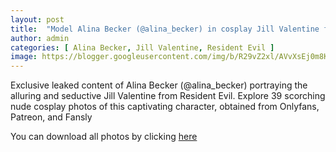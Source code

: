 ```yaml
---
layout: post
title:  "Model Alina Becker (@alina_becker) in cosplay Jill Valentine from Resident Evil - 39 leaked photos from Onlyfans, Patreon, and Fansly"
author: admin
categories: [ Alina Becker, Jill Valentine, Resident Evil ]
image: https://blogger.googleusercontent.com/img/b/R29vZ2xl/AVvXsEj0m8KZWJdkrmPmk1VB14YHL7yE6AFf9gYSh932dWofqq83fAtRTFtKFt0N1O2j1q_2M0zj82UrwWvskRui1gDeRWXv8bDZwvI2nEXkb59iuN0wwc5Ppqf2kXUvgzWvSRxn9Dy2gFRvby4a1KcaGn_jfXNIvzL94pUZLgEQ96cgM1GdgUH2nNVAG4dh7Fg/s1600/01.webp
---
```


Exclusive leaked content of Alina Becker (@alina_becker) portraying the alluring and seductive Jill Valentine from Resident Evil. Explore 39 scorching nude cosplay photos of this captivating character, obtained from Onlyfans, Patreon, and Fansly

<p>You can download all photos by clicking <a href="http://ouo.io/qs/OzRuKBTK?s=https://www.mediafire.com/file/3p04pt04aywmrgh/Model+Alina+Becker+(@alina_becker)+in+cosplay+Jill+Valentine+from+Resident+Evil+-+39+leaked+photos+from+Onlyfans,+Patreon,+and+Fansly.rar/file">here</a></p>

<div class="separator" style="clear: both;"><a href="https://blogger.googleusercontent.com/img/b/R29vZ2xl/AVvXsEj0m8KZWJdkrmPmk1VB14YHL7yE6AFf9gYSh932dWofqq83fAtRTFtKFt0N1O2j1q_2M0zj82UrwWvskRui1gDeRWXv8bDZwvI2nEXkb59iuN0wwc5Ppqf2kXUvgzWvSRxn9Dy2gFRvby4a1KcaGn_jfXNIvzL94pUZLgEQ96cgM1GdgUH2nNVAG4dh7Fg/s1600/01.webp" style="display: block; padding: 1em 0; text-align: center; "><img alt="" border="0" data-original-height="1920" data-original-width="1280" src="https://blogger.googleusercontent.com/img/b/R29vZ2xl/AVvXsEj0m8KZWJdkrmPmk1VB14YHL7yE6AFf9gYSh932dWofqq83fAtRTFtKFt0N1O2j1q_2M0zj82UrwWvskRui1gDeRWXv8bDZwvI2nEXkb59iuN0wwc5Ppqf2kXUvgzWvSRxn9Dy2gFRvby4a1KcaGn_jfXNIvzL94pUZLgEQ96cgM1GdgUH2nNVAG4dh7Fg/s1600/01.webp"/></a></div><div class="separator" style="clear: both;"><a href="https://blogger.googleusercontent.com/img/b/R29vZ2xl/AVvXsEiFKO1iSJu6f4XxqEHGt_dk7X7TE9sgd12sRh4AhMmR7-t8W2Sy7lyCRlb_h5UFeoc554qXJ8iBtzcmhEicnVFSQ0Lhq5P79igOc70CcknAii2ochjrEYGauVX6L20SP67Gg0XgosIdc73rW2l5PRrbGWQ4s6LnkIf97sEPR4OA59t6W2wVKSwpJUp8-wQ/s1600/02.webp" style="display: block; padding: 1em 0; text-align: center; "><img alt="" border="0" data-original-height="1920" data-original-width="1280" src="https://blogger.googleusercontent.com/img/b/R29vZ2xl/AVvXsEiFKO1iSJu6f4XxqEHGt_dk7X7TE9sgd12sRh4AhMmR7-t8W2Sy7lyCRlb_h5UFeoc554qXJ8iBtzcmhEicnVFSQ0Lhq5P79igOc70CcknAii2ochjrEYGauVX6L20SP67Gg0XgosIdc73rW2l5PRrbGWQ4s6LnkIf97sEPR4OA59t6W2wVKSwpJUp8-wQ/s1600/02.webp"/></a></div><div class="separator" style="clear: both;"><a href="https://blogger.googleusercontent.com/img/b/R29vZ2xl/AVvXsEgXV52O4YWUy6F3CJWUvkab3IZRtGxBTGXQJzPk8-uysZHVtjTIHf8c1UToA9kzQ5EOmJ2NUyzOzu6JEmpl6p6yg8BG4JR5vvue_fADLvjgBQUmZBn-3S-D-cHiOG0wwpa_enkFic4WUHPCAv4-y8S1ALXzb-emi_D8d6XjW8tO2m2qoguVzaEl3QNJ3Xs/s1600/03.webp" style="display: block; padding: 1em 0; text-align: center; "><img alt="" border="0" data-original-height="1920" data-original-width="1280" src="https://blogger.googleusercontent.com/img/b/R29vZ2xl/AVvXsEgXV52O4YWUy6F3CJWUvkab3IZRtGxBTGXQJzPk8-uysZHVtjTIHf8c1UToA9kzQ5EOmJ2NUyzOzu6JEmpl6p6yg8BG4JR5vvue_fADLvjgBQUmZBn-3S-D-cHiOG0wwpa_enkFic4WUHPCAv4-y8S1ALXzb-emi_D8d6XjW8tO2m2qoguVzaEl3QNJ3Xs/s1600/03.webp"/></a></div><div class="separator" style="clear: both;"><a href="https://blogger.googleusercontent.com/img/b/R29vZ2xl/AVvXsEgPuarL6gYxlnZ8OXP3VzyeKiCRHmy_6V-zNoR4NliZ4DwjK4gp8LnxWluCVeAjDedGYwwkv28NEPMmuaISzsLY-WBP_tKdnPMUK09DCJ6RwPnPJWxq4jJ9RHhXy_U71M94jf-I55Rdm4kk_qKzqX1jP1gPbd_KRuBYZLsH1lSEpbJq2BloTNYKTjP4tLc/s1600/04.webp" style="display: block; padding: 1em 0; text-align: center; "><img alt="" border="0" data-original-height="1920" data-original-width="1280" src="https://blogger.googleusercontent.com/img/b/R29vZ2xl/AVvXsEgPuarL6gYxlnZ8OXP3VzyeKiCRHmy_6V-zNoR4NliZ4DwjK4gp8LnxWluCVeAjDedGYwwkv28NEPMmuaISzsLY-WBP_tKdnPMUK09DCJ6RwPnPJWxq4jJ9RHhXy_U71M94jf-I55Rdm4kk_qKzqX1jP1gPbd_KRuBYZLsH1lSEpbJq2BloTNYKTjP4tLc/s1600/04.webp"/></a></div><div class="separator" style="clear: both;"><a href="https://blogger.googleusercontent.com/img/b/R29vZ2xl/AVvXsEheGVWgS95fabUXpeQyPrdRU-RaFhdOtk-SALa9bvAkCXZhNByfJDkE2OrFnTmr8aNyxtalSe1RTfL75tLoP_ygDfKZm5ipKUNLIekWm24iKGg5IlrVMPpi-zWU5KVzVuaqLMwdplxW7GkFiqepFmQXytRh7Y41xxLllxhn8LnF8fKGFYiuZ7wRQQu1UjU/s1600/05.webp" style="display: block; padding: 1em 0; text-align: center; "><img alt="" border="0" data-original-height="1920" data-original-width="1280" src="https://blogger.googleusercontent.com/img/b/R29vZ2xl/AVvXsEheGVWgS95fabUXpeQyPrdRU-RaFhdOtk-SALa9bvAkCXZhNByfJDkE2OrFnTmr8aNyxtalSe1RTfL75tLoP_ygDfKZm5ipKUNLIekWm24iKGg5IlrVMPpi-zWU5KVzVuaqLMwdplxW7GkFiqepFmQXytRh7Y41xxLllxhn8LnF8fKGFYiuZ7wRQQu1UjU/s1600/05.webp"/></a></div><div class="separator" style="clear: both;"><a href="https://blogger.googleusercontent.com/img/b/R29vZ2xl/AVvXsEiYiMjD0Q3RGEY1AP2ATlOU-jOGMZQ7iNDVtKGnWunPeOFsy7i8Qkw0TpZ2RGalzjlOK5LqTZrnJmc-Lg4JXzxfV-dWdhbGBL30UEthAR1RiRUvso37F4SWFuMPs3LjqC7kTQzetW3H0fBnksPgNGT2xFhAJwr0dq4kN3_kwtpNDTHUzQznpTw6Tw8z0QI/s1600/06.webp" style="display: block; padding: 1em 0; text-align: center; "><img alt="" border="0" data-original-height="1920" data-original-width="1280" src="https://blogger.googleusercontent.com/img/b/R29vZ2xl/AVvXsEiYiMjD0Q3RGEY1AP2ATlOU-jOGMZQ7iNDVtKGnWunPeOFsy7i8Qkw0TpZ2RGalzjlOK5LqTZrnJmc-Lg4JXzxfV-dWdhbGBL30UEthAR1RiRUvso37F4SWFuMPs3LjqC7kTQzetW3H0fBnksPgNGT2xFhAJwr0dq4kN3_kwtpNDTHUzQznpTw6Tw8z0QI/s1600/06.webp"/></a></div><div class="separator" style="clear: both;"><a href="https://blogger.googleusercontent.com/img/b/R29vZ2xl/AVvXsEjbnELiIsLW9CEJ1XqnyiSM05Weg2M9w2SMD4pbe-Tmu1yT7heBR95_1Ew2nrFnzVa52kH-wto9D0YIQaD9JBqnUXHkXSgTCMvdBny7e2pGe_MQ6vVGHdN_hOoSDyGjPyDFOblcQLRngDNrHnL1R9h9TtX3_Zmdaf-pXp8i7HC4ErLogXCS-io58WB9LzI/s1600/07.webp" style="display: block; padding: 1em 0; text-align: center; "><img alt="" border="0" data-original-height="1920" data-original-width="1280" src="https://blogger.googleusercontent.com/img/b/R29vZ2xl/AVvXsEjbnELiIsLW9CEJ1XqnyiSM05Weg2M9w2SMD4pbe-Tmu1yT7heBR95_1Ew2nrFnzVa52kH-wto9D0YIQaD9JBqnUXHkXSgTCMvdBny7e2pGe_MQ6vVGHdN_hOoSDyGjPyDFOblcQLRngDNrHnL1R9h9TtX3_Zmdaf-pXp8i7HC4ErLogXCS-io58WB9LzI/s1600/07.webp"/></a></div><div class="separator" style="clear: both;"><a href="https://blogger.googleusercontent.com/img/b/R29vZ2xl/AVvXsEhGRCDDjRZB-NfwLJb3SHv9qJ25DNXUpzvGeLVTx85Bk6ohRmQOGFWD-FeH74zNCQ3anguxBbxbX-P79MVgHjR4cRgp8wtIkKBPhgc0byBZpx2sChDKgvLCLE0Bt_fYJ78RaaHe_je70rUHV9DN0RYfMqYt4DFTM0eW5Ql5zt_joJ3XQ2wdWzqEoUnSsvs/s1600/08.webp" style="display: block; padding: 1em 0; text-align: center; "><img alt="" border="0" data-original-height="1920" data-original-width="1280" src="https://blogger.googleusercontent.com/img/b/R29vZ2xl/AVvXsEhGRCDDjRZB-NfwLJb3SHv9qJ25DNXUpzvGeLVTx85Bk6ohRmQOGFWD-FeH74zNCQ3anguxBbxbX-P79MVgHjR4cRgp8wtIkKBPhgc0byBZpx2sChDKgvLCLE0Bt_fYJ78RaaHe_je70rUHV9DN0RYfMqYt4DFTM0eW5Ql5zt_joJ3XQ2wdWzqEoUnSsvs/s1600/08.webp"/></a></div><div class="separator" style="clear: both;"><a href="https://blogger.googleusercontent.com/img/b/R29vZ2xl/AVvXsEi-j61NrRn70Ft1ZiwNbGw1i7E65J9tUuO_5X-q9zowSUaRYGDwYdGRyb5Sm08JhalzN3UQEN9Xyu9vg0ZuBetFvE0bfG2N5XKOR2mTN-1a5ppVadu1eIweU7IhTTxkcVRyCKuu-a9SCpITs0qk0OC3z9B9L-3gSGOh-r6e0MIRt73x3kesAfFgjFxNedU/s1600/09.webp" style="display: block; padding: 1em 0; text-align: center; "><img alt="" border="0" data-original-height="1920" data-original-width="1280" src="https://blogger.googleusercontent.com/img/b/R29vZ2xl/AVvXsEi-j61NrRn70Ft1ZiwNbGw1i7E65J9tUuO_5X-q9zowSUaRYGDwYdGRyb5Sm08JhalzN3UQEN9Xyu9vg0ZuBetFvE0bfG2N5XKOR2mTN-1a5ppVadu1eIweU7IhTTxkcVRyCKuu-a9SCpITs0qk0OC3z9B9L-3gSGOh-r6e0MIRt73x3kesAfFgjFxNedU/s1600/09.webp"/></a></div><div class="separator" style="clear: both;"><a href="https://blogger.googleusercontent.com/img/b/R29vZ2xl/AVvXsEjNJqkWp8m_7sGRWpqHHjGfRDQ0XCThxD1c67DQVRZtAcHIAXBBz4PSZiHtxCkqCw5B_y0dHgjVSPFAQgMC4xiLW3cXGIBcgb35ttejUCdKcWBeveZokUnnrTuLH9Rt5GRHT8t9z4cp60QUleCnrvURSdZBbiKtm1isjWF-ANFOQrxJaFYQqMocl_57xSM/s1600/10.webp" style="display: block; padding: 1em 0; text-align: center; "><img alt="" border="0" data-original-height="1920" data-original-width="1280" src="https://blogger.googleusercontent.com/img/b/R29vZ2xl/AVvXsEjNJqkWp8m_7sGRWpqHHjGfRDQ0XCThxD1c67DQVRZtAcHIAXBBz4PSZiHtxCkqCw5B_y0dHgjVSPFAQgMC4xiLW3cXGIBcgb35ttejUCdKcWBeveZokUnnrTuLH9Rt5GRHT8t9z4cp60QUleCnrvURSdZBbiKtm1isjWF-ANFOQrxJaFYQqMocl_57xSM/s1600/10.webp"/></a></div><div class="separator" style="clear: both;"><a href="https://blogger.googleusercontent.com/img/b/R29vZ2xl/AVvXsEgkqhZKsADLM_JJsgOZ9YW534jCqepBYWTuLQ591jzXYCY2xcY6nTfcBDFtaopM7TaGwI3OQuvs3mH8wczPPOdsN6_CN40KilHVtJCUO3MLDNFJCRIUuX3nD_opZzjbW4YYvYNBHj_tAa4l8TUU2ym1D48ctybEXaXsCuWAOnMK01yxyFht2He1PYxQsvg/s1600/11.webp" style="display: block; padding: 1em 0; text-align: center; "><img alt="" border="0" data-original-height="1920" data-original-width="1280" src="https://blogger.googleusercontent.com/img/b/R29vZ2xl/AVvXsEgkqhZKsADLM_JJsgOZ9YW534jCqepBYWTuLQ591jzXYCY2xcY6nTfcBDFtaopM7TaGwI3OQuvs3mH8wczPPOdsN6_CN40KilHVtJCUO3MLDNFJCRIUuX3nD_opZzjbW4YYvYNBHj_tAa4l8TUU2ym1D48ctybEXaXsCuWAOnMK01yxyFht2He1PYxQsvg/s1600/11.webp"/></a></div><div class="separator" style="clear: both;"><a href="https://blogger.googleusercontent.com/img/b/R29vZ2xl/AVvXsEh6b9mre7H3ITO5NxhJynFrCfWgn0cPOWQordvHtlIb_wYh1CfS9wDfKkwz3DeEZPdR5sNW4M9fJjf3T3gk0pqFXqdpBGeQ7H2h_MQS_bJDSVMc90rFnqChvrO_ZVNbABBphV4r20MucUZRe94GG9V7jge6yMzLFLVVs7BLoXDSg1EOMyniSxKRsI0Dq28/s1600/12.webp" style="display: block; padding: 1em 0; text-align: center; "><img alt="" border="0" data-original-height="853" data-original-width="1280" src="https://blogger.googleusercontent.com/img/b/R29vZ2xl/AVvXsEh6b9mre7H3ITO5NxhJynFrCfWgn0cPOWQordvHtlIb_wYh1CfS9wDfKkwz3DeEZPdR5sNW4M9fJjf3T3gk0pqFXqdpBGeQ7H2h_MQS_bJDSVMc90rFnqChvrO_ZVNbABBphV4r20MucUZRe94GG9V7jge6yMzLFLVVs7BLoXDSg1EOMyniSxKRsI0Dq28/s1600/12.webp"/></a></div><div class="separator" style="clear: both;"><a href="https://blogger.googleusercontent.com/img/b/R29vZ2xl/AVvXsEg64THWrNF6wYABXuBGAg5hwDL-1ILvmpNvRc5isgjb2D5C4RhVdNJV6q2Agmg89VijF8G37_CIpTnmnE96H0SVAxEyi6fSejOvAzOl3m8w28Pr8QKYPcM_o4qAkhB40zzoCYVvLx6rtYlcYW5Vz4w18gNZyIORSGZxG4QNFWFc4GWp_YROWNbaNcat32A/s1600/13.webp" style="display: block; padding: 1em 0; text-align: center; "><img alt="" border="0" data-original-height="853" data-original-width="1280" src="https://blogger.googleusercontent.com/img/b/R29vZ2xl/AVvXsEg64THWrNF6wYABXuBGAg5hwDL-1ILvmpNvRc5isgjb2D5C4RhVdNJV6q2Agmg89VijF8G37_CIpTnmnE96H0SVAxEyi6fSejOvAzOl3m8w28Pr8QKYPcM_o4qAkhB40zzoCYVvLx6rtYlcYW5Vz4w18gNZyIORSGZxG4QNFWFc4GWp_YROWNbaNcat32A/s1600/13.webp"/></a></div><div class="separator" style="clear: both;"><a href="https://blogger.googleusercontent.com/img/b/R29vZ2xl/AVvXsEgqcWIYOreCKgY6piW1whD1RSGtI5fGBkawL3HK7NLkv2TMxwWsvhx6wUTgJH91h8VffpN4q2yoXHv-vYNslc-DhbZTK7_M0XUZyRVa-7ZAxOs2CcAQQ4Tmqdpovbvug61P7z_Qn1Agb7ZquwTaalUpR8GkJQOX7YnMMV5HZ6BTVLC-MHyw2LC0NbpQ-QA/s1600/14.webp" style="display: block; padding: 1em 0; text-align: center; "><img alt="" border="0" data-original-height="1805" data-original-width="1280" src="https://blogger.googleusercontent.com/img/b/R29vZ2xl/AVvXsEgqcWIYOreCKgY6piW1whD1RSGtI5fGBkawL3HK7NLkv2TMxwWsvhx6wUTgJH91h8VffpN4q2yoXHv-vYNslc-DhbZTK7_M0XUZyRVa-7ZAxOs2CcAQQ4Tmqdpovbvug61P7z_Qn1Agb7ZquwTaalUpR8GkJQOX7YnMMV5HZ6BTVLC-MHyw2LC0NbpQ-QA/s1600/14.webp"/></a></div><div class="separator" style="clear: both;"><a href="https://blogger.googleusercontent.com/img/b/R29vZ2xl/AVvXsEgyHnsswXdEa_HWXh3Um3Hd7zxwR7AAHRYPwdWKMtDX7ESnP6POBchO8Mz03hqk2XM_dbne6wBqAc1cKjMh7amgdpbmj96Fonl3UZI30M2upQgQCJ7IrahCZXKV2ICzWK7jrdG7WFqc6686V-bDmYwnKdimdpvYHZDGV_f4YLVuTSsZioP2481POl8qjKg/s1600/15.webp" style="display: block; padding: 1em 0; text-align: center; "><img alt="" border="0" data-original-height="1920" data-original-width="1280" src="https://blogger.googleusercontent.com/img/b/R29vZ2xl/AVvXsEgyHnsswXdEa_HWXh3Um3Hd7zxwR7AAHRYPwdWKMtDX7ESnP6POBchO8Mz03hqk2XM_dbne6wBqAc1cKjMh7amgdpbmj96Fonl3UZI30M2upQgQCJ7IrahCZXKV2ICzWK7jrdG7WFqc6686V-bDmYwnKdimdpvYHZDGV_f4YLVuTSsZioP2481POl8qjKg/s1600/15.webp"/></a></div><div class="separator" style="clear: both;"><a href="https://blogger.googleusercontent.com/img/b/R29vZ2xl/AVvXsEiXBOAyeY6xkZThACeuBKqo-h2ytmNUDI_Z9yqOU4p03VLRR6211yHohUOxiin3UxSzcnFYmJSHPp-CXaTbv4-dwCLbCBDWtvxfCu6fkFPmE7eueTDTOfXozUM7jzRzNzHZP9NNBtip3fmtIP7GsmLtyavzUPgCtUBvmHJPZVVmmsAlyfbfRYgR01u7rao/s1600/16.webp" style="display: block; padding: 1em 0; text-align: center; "><img alt="" border="0" data-original-height="1920" data-original-width="1280" src="https://blogger.googleusercontent.com/img/b/R29vZ2xl/AVvXsEiXBOAyeY6xkZThACeuBKqo-h2ytmNUDI_Z9yqOU4p03VLRR6211yHohUOxiin3UxSzcnFYmJSHPp-CXaTbv4-dwCLbCBDWtvxfCu6fkFPmE7eueTDTOfXozUM7jzRzNzHZP9NNBtip3fmtIP7GsmLtyavzUPgCtUBvmHJPZVVmmsAlyfbfRYgR01u7rao/s1600/16.webp"/></a></div><div class="separator" style="clear: both;"><a href="https://blogger.googleusercontent.com/img/b/R29vZ2xl/AVvXsEjixbI4CuUsa2cUJJQlHL_t34wI0biRpueoYJWlhyphenhyphenXrAhVWMxNi5_PJwQQGoNt_yfmnlGA_4wqr_Th6qqskoFv4wGlMmVbP5XyEKZrgdbXhwo212nFE6rHsB_mzHl78myFAWnS3qML-NqXzvRzHZy1KtOFq_aKJxSsts6G0yuZSNZQoE9oAbhihLec1-68/s1600/17.webp" style="display: block; padding: 1em 0; text-align: center; "><img alt="" border="0" data-original-height="1920" data-original-width="1280" src="https://blogger.googleusercontent.com/img/b/R29vZ2xl/AVvXsEjixbI4CuUsa2cUJJQlHL_t34wI0biRpueoYJWlhyphenhyphenXrAhVWMxNi5_PJwQQGoNt_yfmnlGA_4wqr_Th6qqskoFv4wGlMmVbP5XyEKZrgdbXhwo212nFE6rHsB_mzHl78myFAWnS3qML-NqXzvRzHZy1KtOFq_aKJxSsts6G0yuZSNZQoE9oAbhihLec1-68/s1600/17.webp"/></a></div><div class="separator" style="clear: both;"><a href="https://blogger.googleusercontent.com/img/b/R29vZ2xl/AVvXsEhj_yhgIyNNlU2lhLU1vtDZ7iCP0RcGijvIqYOtgY3WrdSdrpG_IxBNPkiL5to7FKWJM27YmdnPbNPfhux2iSMwIDuzrJ-dikHI7D2I7LgXbtps9UOHlvb9oONvN_Ze07YjSmY3fyi5ifnuRHijES6y04_FIQg1QCEbrw1XajZy7sZE09rhQFlIBKjCMtg/s1600/18.webp" style="display: block; padding: 1em 0; text-align: center; "><img alt="" border="0" data-original-height="1920" data-original-width="1280" src="https://blogger.googleusercontent.com/img/b/R29vZ2xl/AVvXsEhj_yhgIyNNlU2lhLU1vtDZ7iCP0RcGijvIqYOtgY3WrdSdrpG_IxBNPkiL5to7FKWJM27YmdnPbNPfhux2iSMwIDuzrJ-dikHI7D2I7LgXbtps9UOHlvb9oONvN_Ze07YjSmY3fyi5ifnuRHijES6y04_FIQg1QCEbrw1XajZy7sZE09rhQFlIBKjCMtg/s1600/18.webp"/></a></div><div class="separator" style="clear: both;"><a href="https://blogger.googleusercontent.com/img/b/R29vZ2xl/AVvXsEgSmc0cAfYx_bBocKsDzvLzwnBmQgB7ddjHX6mfqL9HUsp7ufRr7e3M9k9IM2dLGZNxQRnnysnwpfA3xIS6NrKjY05yvBKuuaAvuH9K3734wkO3ZGii9xjP1S4EKukkzu2so1YCzKQnpN8v1E7h3Bh7wLApvcGFerzhRmYPXOSP2fY9Goa2WpNPJhHsAuc/s1600/19.webp" style="display: block; padding: 1em 0; text-align: center; "><img alt="" border="0" data-original-height="1920" data-original-width="1280" src="https://blogger.googleusercontent.com/img/b/R29vZ2xl/AVvXsEgSmc0cAfYx_bBocKsDzvLzwnBmQgB7ddjHX6mfqL9HUsp7ufRr7e3M9k9IM2dLGZNxQRnnysnwpfA3xIS6NrKjY05yvBKuuaAvuH9K3734wkO3ZGii9xjP1S4EKukkzu2so1YCzKQnpN8v1E7h3Bh7wLApvcGFerzhRmYPXOSP2fY9Goa2WpNPJhHsAuc/s1600/19.webp"/></a></div><div class="separator" style="clear: both;"><a href="https://blogger.googleusercontent.com/img/b/R29vZ2xl/AVvXsEib4WqeDxz-av_3qsP_sr9TQpA76cQJfWC5nncUTMZxOgJGllAbQH9kHgNxzKtMNZ2yjCgSYS5XD10boJebsEulOXPsPeCngk95wtK99I-dQpDRszdRdvHgEmBIjU9GrQeiF2_kVw1IjgIMbViXJlZY29Ij0FU3jpddRfWb75HKu7GGdqFMMW7pOHY4Qtg/s1600/20.webp" style="display: block; padding: 1em 0; text-align: center; "><img alt="" border="0" data-original-height="1920" data-original-width="1280" src="https://blogger.googleusercontent.com/img/b/R29vZ2xl/AVvXsEib4WqeDxz-av_3qsP_sr9TQpA76cQJfWC5nncUTMZxOgJGllAbQH9kHgNxzKtMNZ2yjCgSYS5XD10boJebsEulOXPsPeCngk95wtK99I-dQpDRszdRdvHgEmBIjU9GrQeiF2_kVw1IjgIMbViXJlZY29Ij0FU3jpddRfWb75HKu7GGdqFMMW7pOHY4Qtg/s1600/20.webp"/></a></div><div class="separator" style="clear: both;"><a href="https://blogger.googleusercontent.com/img/b/R29vZ2xl/AVvXsEgLWNxkW13LalH2rmcnqsi1xky5hpwq_AntmjNoVwgbD84AIvjl4vLzQU0Dqyq0DF6jUhfI-de-c6aZQEq0BiP9Gi5hcXJ06aP0ym9w2wyxGaLT_gcZ1-mH4MSzYs_0UCZ0E1H8X0-IoKCphKRYjfEmGw4Byrka8m3NRypsTeIecjek7nPfclCZ_1XrFVM/s1600/21.webp" style="display: block; padding: 1em 0; text-align: center; "><img alt="" border="0" data-original-height="1920" data-original-width="1280" src="https://blogger.googleusercontent.com/img/b/R29vZ2xl/AVvXsEgLWNxkW13LalH2rmcnqsi1xky5hpwq_AntmjNoVwgbD84AIvjl4vLzQU0Dqyq0DF6jUhfI-de-c6aZQEq0BiP9Gi5hcXJ06aP0ym9w2wyxGaLT_gcZ1-mH4MSzYs_0UCZ0E1H8X0-IoKCphKRYjfEmGw4Byrka8m3NRypsTeIecjek7nPfclCZ_1XrFVM/s1600/21.webp"/></a></div><div class="separator" style="clear: both;"><a href="https://blogger.googleusercontent.com/img/b/R29vZ2xl/AVvXsEg24dFC9GRxQlT00wmoQ16gDhh_A3tLE1QYBHCaeG3S2YQ2uCz3AbujkrfXm5qZRf9PkNSqP0mfrDrjXKlmIoISaWyTeFYBqTy_FMuo3G-PZLtn9u1WfnkRdsdLsJplP4khF2s90dnDpys1lAEzTnCsW23ncRWW3xMtigtqviY-FgL8SpXX6rC6HTSNrOs/s1600/22.webp" style="display: block; padding: 1em 0; text-align: center; "><img alt="" border="0" data-original-height="1920" data-original-width="1280" src="https://blogger.googleusercontent.com/img/b/R29vZ2xl/AVvXsEg24dFC9GRxQlT00wmoQ16gDhh_A3tLE1QYBHCaeG3S2YQ2uCz3AbujkrfXm5qZRf9PkNSqP0mfrDrjXKlmIoISaWyTeFYBqTy_FMuo3G-PZLtn9u1WfnkRdsdLsJplP4khF2s90dnDpys1lAEzTnCsW23ncRWW3xMtigtqviY-FgL8SpXX6rC6HTSNrOs/s1600/22.webp"/></a></div><div class="separator" style="clear: both;"><a href="https://blogger.googleusercontent.com/img/b/R29vZ2xl/AVvXsEgmbTolvrgiF3x1eZ-eOGG-JYyw1XZCCZ0kGx4TSGzWj3rNqQBJhUpbL_1kmOUVcokiF6V67adbmqG4h2Vfkib7-TnyPPPvIGhDA-VXVKuJ-B12EVX8oaf3WyuZ0a-Z2aFJjZw4IIXWOUt5IL_ZlilXCLnKOERL8_tbLjCUGVJcdLODh6obxmQxB8K1wyU/s1600/23.webp" style="display: block; padding: 1em 0; text-align: center; "><img alt="" border="0" data-original-height="1920" data-original-width="1280" src="https://blogger.googleusercontent.com/img/b/R29vZ2xl/AVvXsEgmbTolvrgiF3x1eZ-eOGG-JYyw1XZCCZ0kGx4TSGzWj3rNqQBJhUpbL_1kmOUVcokiF6V67adbmqG4h2Vfkib7-TnyPPPvIGhDA-VXVKuJ-B12EVX8oaf3WyuZ0a-Z2aFJjZw4IIXWOUt5IL_ZlilXCLnKOERL8_tbLjCUGVJcdLODh6obxmQxB8K1wyU/s1600/23.webp"/></a></div><div class="separator" style="clear: both;"><a href="https://blogger.googleusercontent.com/img/b/R29vZ2xl/AVvXsEiDldPGhyphenhyphenIY7R87b81GV-aJ5lv-TzJntlVwBululZRjDSwswuV5rGK8_pMUJMUOrTOXQ-k_2G1ti7K440cReSEmBhtFNXQd6tBnZrK5yatYe7AZ3mFrt7c34CEzAw5hfOTWZki2R1dzBD6T2Sw3vg4ScxXfHRXNFNa_B1jGbO9LINEWE6_gBC3m3qT74bI/s1600/24.webp" style="display: block; padding: 1em 0; text-align: center; "><img alt="" border="0" data-original-height="1920" data-original-width="1280" src="https://blogger.googleusercontent.com/img/b/R29vZ2xl/AVvXsEiDldPGhyphenhyphenIY7R87b81GV-aJ5lv-TzJntlVwBululZRjDSwswuV5rGK8_pMUJMUOrTOXQ-k_2G1ti7K440cReSEmBhtFNXQd6tBnZrK5yatYe7AZ3mFrt7c34CEzAw5hfOTWZki2R1dzBD6T2Sw3vg4ScxXfHRXNFNa_B1jGbO9LINEWE6_gBC3m3qT74bI/s1600/24.webp"/></a></div><div class="separator" style="clear: both;"><a href="https://blogger.googleusercontent.com/img/b/R29vZ2xl/AVvXsEhEgq2UWuwKdhicu9gAhZNC_7dy77smacCwDMSG9mbAWYDS4SsHojzAwPCI7N5Fvngl7Y08FMwn2azgjbnWTgQgFqL2WcUrtGeRfmDYFE4I-DiTdg8cGh9i3CTCwe1VbJLxHRtnA32cZ5SLK5glg-OOCLNS-XdDHHt6POo5-ymczFY8lukGQOm0_VHIqtI/s1600/25.webp" style="display: block; padding: 1em 0; text-align: center; "><img alt="" border="0" data-original-height="853" data-original-width="1280" src="https://blogger.googleusercontent.com/img/b/R29vZ2xl/AVvXsEhEgq2UWuwKdhicu9gAhZNC_7dy77smacCwDMSG9mbAWYDS4SsHojzAwPCI7N5Fvngl7Y08FMwn2azgjbnWTgQgFqL2WcUrtGeRfmDYFE4I-DiTdg8cGh9i3CTCwe1VbJLxHRtnA32cZ5SLK5glg-OOCLNS-XdDHHt6POo5-ymczFY8lukGQOm0_VHIqtI/s1600/25.webp"/></a></div><div class="separator" style="clear: both;"><a href="https://blogger.googleusercontent.com/img/b/R29vZ2xl/AVvXsEhAg7dV7PZyhr_2ZpGFyUbOseIq0i8kRyFim8hoecguI-kXWrXWApxP2tD11c1cz4kPFGoV-5YlXGPUnldPVF56mZY-V0F6gAbGEQqKi30ywlXsnX0Q-Wf7BlSrP73zGhyphenhyphennWELMijiCfMZYTq-dDxMcCz4gTpSPWUUIIR0IoZaAReP-sA7D4RNLq29Vdjc/s1600/26.webp" style="display: block; padding: 1em 0; text-align: center; "><img alt="" border="0" data-original-height="1920" data-original-width="1280" src="https://blogger.googleusercontent.com/img/b/R29vZ2xl/AVvXsEhAg7dV7PZyhr_2ZpGFyUbOseIq0i8kRyFim8hoecguI-kXWrXWApxP2tD11c1cz4kPFGoV-5YlXGPUnldPVF56mZY-V0F6gAbGEQqKi30ywlXsnX0Q-Wf7BlSrP73zGhyphenhyphennWELMijiCfMZYTq-dDxMcCz4gTpSPWUUIIR0IoZaAReP-sA7D4RNLq29Vdjc/s1600/26.webp"/></a></div><div class="separator" style="clear: both;"><a href="https://blogger.googleusercontent.com/img/b/R29vZ2xl/AVvXsEhtIN6oHncuXlDrR0cG0YFN8NGl1WRorhv5KXxO6sREfaclOWv5CLdKwu29j2h7PISFyQ7uEIdUUEObeN9-9K290GjaC9fEAvWbyIry5mQERcqRuOgqi6JWlV0vg4_mjKYNwo5nBkiGEqBHmKBwzWoO7qgRDn-ukVHpffyUdXNRhZKrMxxuTRGOpF0hD3U/s1600/27.webp" style="display: block; padding: 1em 0; text-align: center; "><img alt="" border="0" data-original-height="1920" data-original-width="1280" src="https://blogger.googleusercontent.com/img/b/R29vZ2xl/AVvXsEhtIN6oHncuXlDrR0cG0YFN8NGl1WRorhv5KXxO6sREfaclOWv5CLdKwu29j2h7PISFyQ7uEIdUUEObeN9-9K290GjaC9fEAvWbyIry5mQERcqRuOgqi6JWlV0vg4_mjKYNwo5nBkiGEqBHmKBwzWoO7qgRDn-ukVHpffyUdXNRhZKrMxxuTRGOpF0hD3U/s1600/27.webp"/></a></div><div class="separator" style="clear: both;"><a href="https://blogger.googleusercontent.com/img/b/R29vZ2xl/AVvXsEga549w8oQH6Eo-0fu_LutglllzeIVvj5hgzK9VOdFkom39PGMDveDLRM9OzI66WXN9C_1Sd83Lpj4QiNlrXF0KKWh0Y6CE1kvrfEZ4iwGBcAtngwkb1aC1DfZ42tsraWovfF9KObLbw57anvUNrbuAK-EGCwSPgulTMnXp1OzZ9aeUv-D3IJgCIFZ8NUA/s1600/28.webp" style="display: block; padding: 1em 0; text-align: center; "><img alt="" border="0" data-original-height="1920" data-original-width="1280" src="https://blogger.googleusercontent.com/img/b/R29vZ2xl/AVvXsEga549w8oQH6Eo-0fu_LutglllzeIVvj5hgzK9VOdFkom39PGMDveDLRM9OzI66WXN9C_1Sd83Lpj4QiNlrXF0KKWh0Y6CE1kvrfEZ4iwGBcAtngwkb1aC1DfZ42tsraWovfF9KObLbw57anvUNrbuAK-EGCwSPgulTMnXp1OzZ9aeUv-D3IJgCIFZ8NUA/s1600/28.webp"/></a></div><div class="separator" style="clear: both;"><a href="https://blogger.googleusercontent.com/img/b/R29vZ2xl/AVvXsEjaiBecf1zPDf1eFBbH4IZJr5a28y3uZyS4BL-KAc0Ib1bLl06eBIR4ZPLki2Q7s5GlGcJaVv6Ri4F_FF8Oo_JXF5wVY4ayoM09Yl_G7CfpszPUvRnJcrru2heuDoWzNhs8jnwePvwwAkj5TlivXbL3XRfjh8brmMPWWGjXMyhdYBNdq33w57IJayY9pLU/s1600/29.webp" style="display: block; padding: 1em 0; text-align: center; "><img alt="" border="0" data-original-height="1920" data-original-width="1280" src="https://blogger.googleusercontent.com/img/b/R29vZ2xl/AVvXsEjaiBecf1zPDf1eFBbH4IZJr5a28y3uZyS4BL-KAc0Ib1bLl06eBIR4ZPLki2Q7s5GlGcJaVv6Ri4F_FF8Oo_JXF5wVY4ayoM09Yl_G7CfpszPUvRnJcrru2heuDoWzNhs8jnwePvwwAkj5TlivXbL3XRfjh8brmMPWWGjXMyhdYBNdq33w57IJayY9pLU/s1600/29.webp"/></a></div><div class="separator" style="clear: both;"><a href="https://blogger.googleusercontent.com/img/b/R29vZ2xl/AVvXsEgyFg0G67iL9vvfhsoRTOlODJjUnPe6Ku6f5_6Vw50hWOwN63-U_zPn37ocGsbBwkriq80d5Can2Al5xXLslt4EYNKZ0cQOhwODUHBIN3OYOK8NiDtTyjHbq6ol7kP8LdrEb3H2uYgg3KCMesWHs46XI2NXZVYxFT99k2-svxQQfgrh3PEIdvAa8tP-iVw/s1600/30.webp" style="display: block; padding: 1em 0; text-align: center; "><img alt="" border="0" data-original-height="1920" data-original-width="1280" src="https://blogger.googleusercontent.com/img/b/R29vZ2xl/AVvXsEgyFg0G67iL9vvfhsoRTOlODJjUnPe6Ku6f5_6Vw50hWOwN63-U_zPn37ocGsbBwkriq80d5Can2Al5xXLslt4EYNKZ0cQOhwODUHBIN3OYOK8NiDtTyjHbq6ol7kP8LdrEb3H2uYgg3KCMesWHs46XI2NXZVYxFT99k2-svxQQfgrh3PEIdvAa8tP-iVw/s1600/30.webp"/></a></div><div class="separator" style="clear: both;"><a href="https://blogger.googleusercontent.com/img/b/R29vZ2xl/AVvXsEiWfl-DJAvfC8zNa23Tk8tZbOzOJBUSUuRUcUtt9NAzmp_wa-KWxJzUpLhHC3iA4e5PjhsQUztO46CobGe4aDgUQ475qkRn1XnZgAh1ilsJLEdVtmVOlMfSumJBVbhPrr9IPT18zo-GGP_Pl5uB__mhxHXX0oL0YZrRwre4YhGQ2bnJLIF0G4eRfSNnr_k/s1600/31.webp" style="display: block; padding: 1em 0; text-align: center; "><img alt="" border="0" data-original-height="1707" data-original-width="1280" src="https://blogger.googleusercontent.com/img/b/R29vZ2xl/AVvXsEiWfl-DJAvfC8zNa23Tk8tZbOzOJBUSUuRUcUtt9NAzmp_wa-KWxJzUpLhHC3iA4e5PjhsQUztO46CobGe4aDgUQ475qkRn1XnZgAh1ilsJLEdVtmVOlMfSumJBVbhPrr9IPT18zo-GGP_Pl5uB__mhxHXX0oL0YZrRwre4YhGQ2bnJLIF0G4eRfSNnr_k/s1600/31.webp"/></a></div><div class="separator" style="clear: both;"><a href="https://blogger.googleusercontent.com/img/b/R29vZ2xl/AVvXsEhpUiRJF_v_SH061DZkmUXQuVETwGJUREckvodup2NWd-lvK7JrFSYgqT8iTYNRsufgCbpy_5GivJs7CG5_icNuY7LX3JQ96bhrLc7oCOeqYkPhJS53Ciz4g7Ctbr2n08RYljnp3KaH9aCY4Fq9akFkYmxDlJ3CzbAXipcI43nfO0aUP44BbgCX7qVjvZQ/s1600/32.webp" style="display: block; padding: 1em 0; text-align: center; "><img alt="" border="0" data-original-height="1708" data-original-width="1280" src="https://blogger.googleusercontent.com/img/b/R29vZ2xl/AVvXsEhpUiRJF_v_SH061DZkmUXQuVETwGJUREckvodup2NWd-lvK7JrFSYgqT8iTYNRsufgCbpy_5GivJs7CG5_icNuY7LX3JQ96bhrLc7oCOeqYkPhJS53Ciz4g7Ctbr2n08RYljnp3KaH9aCY4Fq9akFkYmxDlJ3CzbAXipcI43nfO0aUP44BbgCX7qVjvZQ/s1600/32.webp"/></a></div><div class="separator" style="clear: both;"><a href="https://blogger.googleusercontent.com/img/b/R29vZ2xl/AVvXsEiRNzCaD2SVDvUcYJdzeGIRXiPuyfUXJvkV8vBO5mSHXyRvRZXUUJYuBV_0TOW0WG6DI6cN1o3NpyhcVZ4rmBwIhXvZ56snIncUlehZF0Pi1wHx04a2eFjebtxMMZiH3e-TKYUtgqxC2aGEBMN6RitjfRVoMS1SOhCIq6cvdUTAFXKE_zL7eGeAIUTXQ2Y/s1600/33.webp" style="display: block; padding: 1em 0; text-align: center; "><img alt="" border="0" data-original-height="1707" data-original-width="1280" src="https://blogger.googleusercontent.com/img/b/R29vZ2xl/AVvXsEiRNzCaD2SVDvUcYJdzeGIRXiPuyfUXJvkV8vBO5mSHXyRvRZXUUJYuBV_0TOW0WG6DI6cN1o3NpyhcVZ4rmBwIhXvZ56snIncUlehZF0Pi1wHx04a2eFjebtxMMZiH3e-TKYUtgqxC2aGEBMN6RitjfRVoMS1SOhCIq6cvdUTAFXKE_zL7eGeAIUTXQ2Y/s1600/33.webp"/></a></div><div class="separator" style="clear: both;"><a href="https://blogger.googleusercontent.com/img/b/R29vZ2xl/AVvXsEgqk20MzwcLgBO7ZydIstRsftEDqnZ_5NbtGWsHXEKelx33FcEcJN1ivo-PKqKNn5ItZ6sAx0YmMip4lOUR3yY1Q2DiTt_fNlMoFY0OQdkHKEQ0uHYaLBVJqbKSML06yCCSTxHC9bliyWpnE0f_ebjEYFfaThOyWOBm5EDSa8qZN6gsoeFOwyaSDo8ojAE/s1600/34.webp" style="display: block; padding: 1em 0; text-align: center; "><img alt="" border="0" data-original-height="1707" data-original-width="1280" src="https://blogger.googleusercontent.com/img/b/R29vZ2xl/AVvXsEgqk20MzwcLgBO7ZydIstRsftEDqnZ_5NbtGWsHXEKelx33FcEcJN1ivo-PKqKNn5ItZ6sAx0YmMip4lOUR3yY1Q2DiTt_fNlMoFY0OQdkHKEQ0uHYaLBVJqbKSML06yCCSTxHC9bliyWpnE0f_ebjEYFfaThOyWOBm5EDSa8qZN6gsoeFOwyaSDo8ojAE/s1600/34.webp"/></a></div><div class="separator" style="clear: both;"><a href="https://blogger.googleusercontent.com/img/b/R29vZ2xl/AVvXsEjSdfX6hR33j-Q-D-fkxzoKJ8TF9Tw1gXmhCrW9F6OXRUE0E2RiU2CltbzIp1p5wOJDJsbTf6OnMAcyDTRZK8WBH3gAlEbZzFESYImXVYB5PI7lWhZMnPDzHk_Yc7NetmJVWurnikgdKl33ss9lchUS9LsYG1gUmYaV3DOifYQQgxcZXcCeKlb-viT-tKA/s1600/35.webp" style="display: block; padding: 1em 0; text-align: center; "><img alt="" border="0" data-original-height="1707" data-original-width="1280" src="https://blogger.googleusercontent.com/img/b/R29vZ2xl/AVvXsEjSdfX6hR33j-Q-D-fkxzoKJ8TF9Tw1gXmhCrW9F6OXRUE0E2RiU2CltbzIp1p5wOJDJsbTf6OnMAcyDTRZK8WBH3gAlEbZzFESYImXVYB5PI7lWhZMnPDzHk_Yc7NetmJVWurnikgdKl33ss9lchUS9LsYG1gUmYaV3DOifYQQgxcZXcCeKlb-viT-tKA/s1600/35.webp"/></a></div><div class="separator" style="clear: both;"><a href="https://blogger.googleusercontent.com/img/b/R29vZ2xl/AVvXsEi985mrfcgx4WGc4SZimE9eziOMFhjqqIgFmHX7cLY1XSwAPl4IsrxVaNIr2IYBlGwjNbmK5Gy5Xq3BcPy6SEVQkPoqofIc-Do0qc_ENvlYqA4CzPVcqIadk4NMNhkc1FaaqN51g5b7JwxmyjdIHr7E5kDpiLJV6jF-SRMIr4mNDENVy5DhAYrcnZmW-Hc/s1600/36.webp" style="display: block; padding: 1em 0; text-align: center; "><img alt="" border="0" data-original-height="1707" data-original-width="1280" src="https://blogger.googleusercontent.com/img/b/R29vZ2xl/AVvXsEi985mrfcgx4WGc4SZimE9eziOMFhjqqIgFmHX7cLY1XSwAPl4IsrxVaNIr2IYBlGwjNbmK5Gy5Xq3BcPy6SEVQkPoqofIc-Do0qc_ENvlYqA4CzPVcqIadk4NMNhkc1FaaqN51g5b7JwxmyjdIHr7E5kDpiLJV6jF-SRMIr4mNDENVy5DhAYrcnZmW-Hc/s1600/36.webp"/></a></div><div class="separator" style="clear: both;"><a href="https://blogger.googleusercontent.com/img/b/R29vZ2xl/AVvXsEil9UEI9W6ApLBPBEfMpC5mx1l5ubWDkaBw3X61LVh87aMSSPuHhbI0oaHTgHAv1nlLvPZ1fY5nEzZfKqGG9REjfHcUTjEKc9NvHcLIhmMhtdgU_4ejM5U86kYHVJW_arKD3foiFaB4lz44S50gIstLuYYbKLmR2atzkgRfObAI_jha7hmrzzL4kEo859s/s1600/37.webp" style="display: block; padding: 1em 0; text-align: center; "><img alt="" border="0" data-original-height="1707" data-original-width="1280" src="https://blogger.googleusercontent.com/img/b/R29vZ2xl/AVvXsEil9UEI9W6ApLBPBEfMpC5mx1l5ubWDkaBw3X61LVh87aMSSPuHhbI0oaHTgHAv1nlLvPZ1fY5nEzZfKqGG9REjfHcUTjEKc9NvHcLIhmMhtdgU_4ejM5U86kYHVJW_arKD3foiFaB4lz44S50gIstLuYYbKLmR2atzkgRfObAI_jha7hmrzzL4kEo859s/s1600/37.webp"/></a></div><div class="separator" style="clear: both;"><a href="https://blogger.googleusercontent.com/img/b/R29vZ2xl/AVvXsEiL2Sx3pZDWKRM3MmUzVyNIbgEI5tdVxXNo4JdX0iMk5v5tbnedUNbGzXW8VMtpnDac1O1JpCquOz9gPaKgsRFs2sGZnhBawnXH6Hq_IrR4FVhvfjsCHmvnmGFjFIgw5i38VwGOobIUeVaZyfSjeVRRyZn3ii-k2do5WatPoQge2cyadiw3DH7TCLocTbw/s1600/38.webp" style="display: block; padding: 1em 0; text-align: center; "><img alt="" border="0" data-original-height="1707" data-original-width="1280" src="https://blogger.googleusercontent.com/img/b/R29vZ2xl/AVvXsEiL2Sx3pZDWKRM3MmUzVyNIbgEI5tdVxXNo4JdX0iMk5v5tbnedUNbGzXW8VMtpnDac1O1JpCquOz9gPaKgsRFs2sGZnhBawnXH6Hq_IrR4FVhvfjsCHmvnmGFjFIgw5i38VwGOobIUeVaZyfSjeVRRyZn3ii-k2do5WatPoQge2cyadiw3DH7TCLocTbw/s1600/38.webp"/></a></div><div class="separator" style="clear: both;"><a href="https://blogger.googleusercontent.com/img/b/R29vZ2xl/AVvXsEh5REJhMzQ0N-sQ-27scCEiVn2CQMFtPkWmEVO8Riv0ozuVg991gStcI7M0rbAgYBGlpmE-7UvceD17VSmGK8W4_C9zy6OcBiOsw7pelso_Tos_aWenVSbvKIgn_z3eyd3qwv0yYZ8uYShT9YzxPwsG7PWoIMLb_jPG1uzdEj0OtX4YkhIh2S1uJArQ0RI/s1600/39.webp" style="display: block; padding: 1em 0; text-align: center; "><img alt="" border="0" data-original-height="1707" data-original-width="1280" src="https://blogger.googleusercontent.com/img/b/R29vZ2xl/AVvXsEh5REJhMzQ0N-sQ-27scCEiVn2CQMFtPkWmEVO8Riv0ozuVg991gStcI7M0rbAgYBGlpmE-7UvceD17VSmGK8W4_C9zy6OcBiOsw7pelso_Tos_aWenVSbvKIgn_z3eyd3qwv0yYZ8uYShT9YzxPwsG7PWoIMLb_jPG1uzdEj0OtX4YkhIh2S1uJArQ0RI/s1600/39.webp"/></a></div>